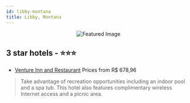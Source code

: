 ```yaml
---
id: libby-montana
title: Libby, Montana
---
```


<center><img src="https://i.travelapi.com/hotels/10000000/9400000/9393000/9392901/5fb6f309_z.jpg" alt="Featured Image" /></center>


##  3 star hotels - ⭐️⭐️⭐️

-    [Venture Inn and Restaurant](https://us.hurb.com/hotels/libby/venture-inn-and-restaurant-JNP-JP680638?cmp=18055) Prices from R$ 678,96
   > Take advantage of recreation opportunities including an indoor pool and a spa tub. This hotel also features complimentary wireless Internet access and a picnic area.
